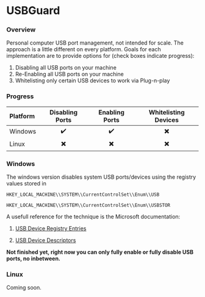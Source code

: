 # USBGuard

### Overview

Personal computer USB port management, not intended for scale. The approach is a little different on every platform. Goals for each implementation are to provide options for (check boxes indicate progress):

1. Disabling all USB ports on your machine
2. Re-Enabling all USB ports on your machine
3. Whitelisting only certain USB devices to work via Plug-n-play

  
### Progress

| Platform | Disabling Ports | Enabling Ports | Whitelisting Devices |
| :---         |     :---:      |    :---:     |          :---: |
| Windows   | :heavy_check_mark:     |   :heavy_check_mark:  | :heavy_multiplication_x:    |
| Linux     | :heavy_multiplication_x:       | :heavy_multiplication_x:     | :heavy_multiplication_x:      |

### Windows

The windows version disables system USB ports/devices using the registry values stored in 

```
HKEY_LOCAL_MACHINE\\SYSTEM\\CurrentControlSet\\Enum\\USB

HKEY_LOCAL_MACHINE\\SYSTEM\\CurrentControlSet\\Enum\\USBSTOR

```

A usefull reference for the technique is the Microsoft documentation:

1. [USB Device Registry Entries](https://msdn.microsoft.com/en-us/library/windows/hardware/jj649944(v=vs.85).aspx)

2. [USB Device Descriptors](https://msdn.microsoft.com/en-us/library/windows/hardware/ff539283(v=vs.85).aspx)

<b> Not finished yet, right now you can only fully enable or fully disable USB ports, no inbetween. </b>

### Linux

Coming soon.

